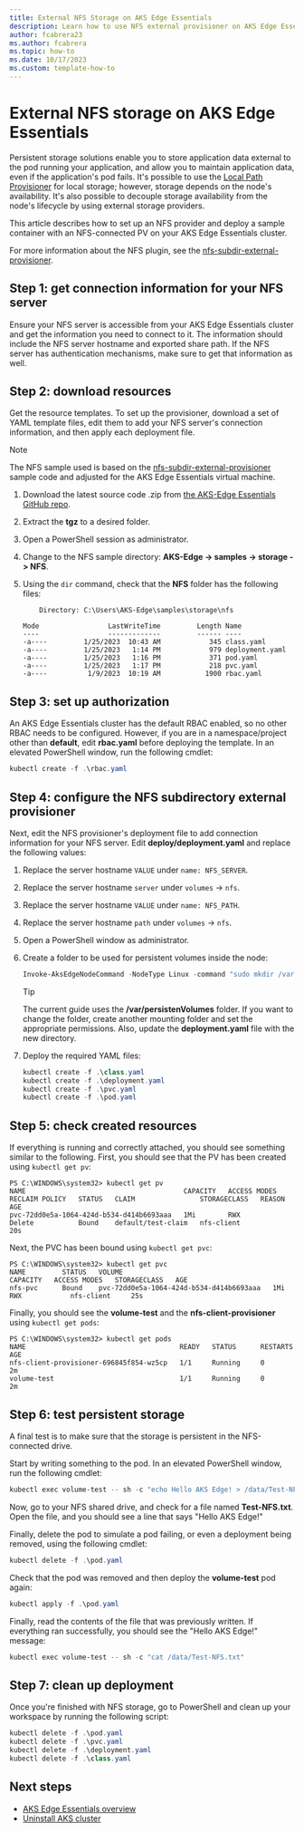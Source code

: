 ```yaml
---
title: External NFS Storage on AKS Edge Essentials
description: Learn how to use NFS external provisioner on AKS Edge Essentials.
author: fcabrera23
ms.author: fcabrera
ms.topic: how-to
ms.date: 10/17/2023
ms.custom: template-how-to
---
```


# External NFS storage on AKS Edge Essentials

Persistent storage solutions enable you to store application data external to the pod running your application, and allow you to maintain application data, even if the application's pod fails. It's possible to use the [Local Path Provisioner](./aks-edge-howto-use-storage-local-path.md) for local storage; however, storage depends on the node's availability. It's also possible to decouple storage availability from the node's lifecycle by using external storage providers.

This article describes how to set up an NFS provider and deploy a sample container with an NFS-connected PV on your AKS Edge Essentials cluster.

For more information about the NFS plugin, see the [nfs-subdir-external-provisioner](https://github.com/kubernetes-sigs/nfs-subdir-external-provisioner).

## Step 1: get connection information for your NFS server

Ensure your NFS server is accessible from your AKS Edge Essentials cluster and get the information you need to connect to it. The information should include the NFS server hostname and exported share path. If the NFS server has authentication mechanisms, make sure to get that information as well.

## Step 2: download resources

Get the resource templates. To set up the provisioner, download a set of YAML template files, edit them to add your NFS server's connection information, and then apply each deployment file.

>[!NOTE]
>The NFS sample used is based on the [nfs-subdir-external-provisioner](https://github.com/kubernetes-sigs/nfs-subdir-external-provisioner) sample code and adjusted for the AKS Edge Essentials virtual machine.

1. Download the latest source code .zip from [the AKS-Edge Essentials GitHub repo](https://github.com/Azure/AKS-Edge).

2. Extract the **tgz** to a desired folder.

3. Open a PowerShell session as administrator.

4. Change to the NFS sample directory: **AKS-Edge -> samples -> storage -> NFS**.

5. Using the `dir` command, check that the **NFS** folder has the following files:

    ```output
        Directory: C:\Users\AKS-Edge\samples\storage\nfs

    Mode                 LastWriteTime         Length Name
    ----                 -------------         ------ ----
    -a----         1/25/2023  10:43 AM            345 class.yaml
    -a----         1/25/2023   1:14 PM            979 deployment.yaml
    -a----         1/25/2023   1:16 PM            371 pod.yaml
    -a----         1/25/2023   1:17 PM            218 pvc.yaml
    -a----          1/9/2023  10:19 AM           1900 rbac.yaml
    ```

## Step 3: set up authorization

An AKS Edge Essentials cluster has the default RBAC enabled, so no other RBAC needs to be configured. However, if you are in a namespace/project other than **default**, edit **rbac.yaml** before deploying the template. In an elevated PowerShell window, run the following cmdlet:

```powershell
kubectl create -f .\rbac.yaml
```

## Step 4: configure the NFS subdirectory external provisioner

Next, edit the NFS provisioner's deployment file to add connection information for your NFS server. Edit **deploy/deployment.yaml** and replace the following values:

1. Replace the server hostname `VALUE` under `name: NFS_SERVER`.
1. Replace the server hostname `server` under `volumes` -> `nfs`.
1. Replace the server hostname `VALUE` under `name: NFS_PATH`.
1. Replace the server hostname `path` under `volumes` -> `nfs`.
1. Open a PowerShell window as administrator.
1. Create a folder to be used for persistent volumes inside the node:

    ```powershell
    Invoke-AksEdgeNodeCommand -NodeType Linux -command "sudo mkdir /var/persistentVolumes"
    ```

    >[!TIP]
    > The current guide uses the **/var/persistenVolumes** folder. If you want to change the folder, create another mounting folder and set the appropriate permissions. Also, update the **deployment.yaml** file with the new directory.

1. Deploy the required YAML files:

    ```powershell
    kubectl create -f .\class.yaml
    kubectl create -f .\deployment.yaml
    kubectl create -f .\pvc.yaml
    kubectl create -f .\pod.yaml
    ```

## Step 5: check created resources

If everything is running and correctly attached, you should see something similar to the following. First, you should see that the PV has been created using `kubectl get pv`:

```output
PS C:\WINDOWS\system32> kubectl get pv
NAME                                       CAPACITY   ACCESS MODES   RECLAIM POLICY   STATUS   CLAIM                STORAGECLASS   REASON   AGE
pvc-72dd0e5a-1064-424d-b534-d414b6693aaa   1Mi        RWX            Delete           Bound    default/test-claim   nfs-client              20s
```

Next, the PVC has been bound using `kubectl get pvc`:

```output
PS C:\WINDOWS\system32> kubectl get pvc
NAME         STATUS   VOLUME                                     CAPACITY   ACCESS MODES   STORAGECLASS   AGE
nfs-pvc      Bound    pvc-72dd0e5a-1064-424d-b534-d414b6693aaa   1Mi        RWX            nfs-client     25s
```

Finally, you should see the **volume-test** and the **nfs-client-provisioner** using `kubectl get pods`:

```output
PS C:\WINDOWS\system32> kubectl get pods
NAME                                      READY   STATUS      RESTARTS   AGE
nfs-client-provisioner-696845f854-wz5cp   1/1     Running     0          2m
volume-test                               1/1     Running     0          2m
```

## Step 6: test persistent storage

A final test is to make sure that the storage is persistent in the NFS-connected drive.

Start by writing something to the pod. In an elevated PowerShell window, run the following cmdlet:

```powershell
kubectl exec volume-test -- sh -c "echo Hello AKS Edge! > /data/Test-NFS.txt"
```

Now, go to your NFS shared drive, and check for a file named **Test-NFS.txt**. Open the file, and you should see a line that says "Hello AKS Edge!"

Finally, delete the pod to simulate a pod failing, or even a deployment being removed, using the following cmdlet:

```powershell
kubectl delete -f .\pod.yaml
```

Check that the pod was removed and then deploy the **volume-test** pod again:

```powershell
kubectl apply -f .\pod.yaml
```

Finally, read the contents of the file that was previously written. If everything ran successfully, you should see the "Hello AKS Edge!" message:

```powershell
kubectl exec volume-test -- sh -c "cat /data/Test-NFS.txt"
```

## Step 7: clean up deployment

Once you're finished with NFS storage, go to PowerShell and clean up your workspace by running the following script:

```powershell
kubectl delete -f .\pod.yaml
kubectl delete -f .\pvc.yaml
kubectl delete -f .\deployment.yaml
kubectl delete -f .\class.yaml
```

## Next steps

- [AKS Edge Essentials overview](./aks-edge-overview.md)
- [Uninstall AKS cluster](./aks-edge-howto-uninstall.md)
